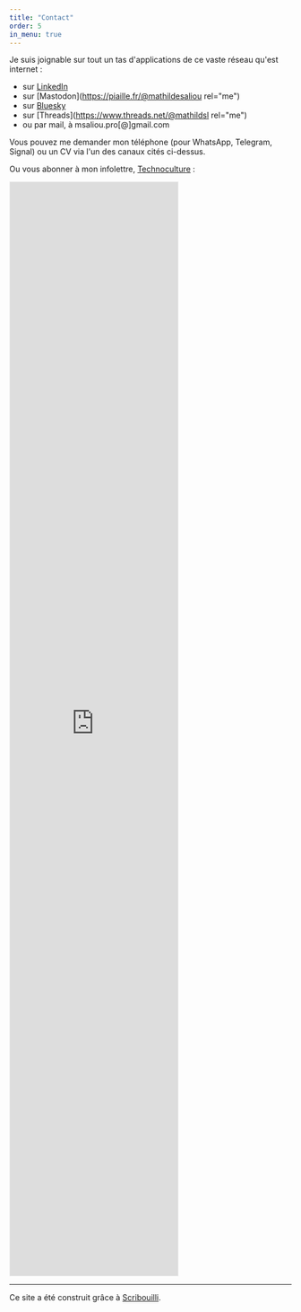 ```yaml
---
title: "Contact"
order: 5
in_menu: true
---
```

Je suis joignable sur tout un tas d'applications de ce vaste réseau qu'est internet&nbsp;:
- sur [LinkedIn](https://www.linkedin.com/in/mathildesaliou/)
- sur [Mastodon](https://piaille.fr/@mathildesaliou rel="me")
- sur [Bluesky](https://bsky.app/profile/mathildesaliou.bsky.social)
- sur [Threads](https://www.threads.net/@mathildsl rel="me")
- ou par mail, à msaliou.pro[@]gmail.com

Vous pouvez me demander mon téléphone (pour WhatsApp, Telegram, Signal) ou un CV via l'un des canaux cités ci-dessus.

Ou vous abonner à mon infolettre, [Technoculture](https://technoculture.kessel.media/posts) : 

<iframe
    src="https://technoculture.kessel.media/embed" height=50%
    style="border:1px solid #EEE; background:white;"
    frameborder="0"
    scrolling="no"
    ></iframe>

____

Ce site a été construit grâce à [Scribouilli](https://scribouilli.org/). 